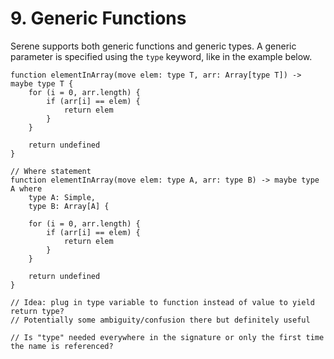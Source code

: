 # 9. Generic Functions

Serene supports both generic functions and generic types. A generic parameter is specified using the `type` keyword, like in the example below.

```serene
function elementInArray(move elem: type T, arr: Array[type T]) -> maybe type T {
    for (i = 0, arr.length) {
        if (arr[i] == elem) {
            return elem
        }
    }

    return undefined
}

// Where statement
function elementInArray(move elem: type A, arr: type B) -> maybe type A where
    type A: Simple,
    type B: Array[A] {

    for (i = 0, arr.length) {
        if (arr[i] == elem) {
            return elem
        }
    }

    return undefined
}

// Idea: plug in type variable to function instead of value to yield return type?
// Potentially some ambiguity/confusion there but definitely useful

// Is "type" needed everywhere in the signature or only the first time the name is referenced?
```

